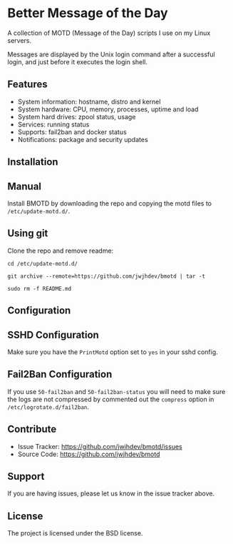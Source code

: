 Better Message of the Day
=========================

A collection of MOTD (Message of the Day) scripts I use on my Linux servers.

Messages are displayed by the Unix login command after a successful login, and
just before it executes the login shell.

Features
--------

- System information: hostname, distro and kernel
- System hardware: CPU, memory, processes, uptime and load
- System hard drives: zpool status, usage
- Services: running status
- Supports: fail2ban and docker status
- Notifications: package and security updates

Installation
------------

## Manual 

Install BMOTD by downloading the repo and copying the motd files
to `/etc/update-motd.d/`.

## Using git

Clone the repo and remove readme:

`cd /etc/update-motd.d/`

`git archive --remote=https://github.com/jwjhdev/bmotd | tar -t`
    
`sudo rm -f README.md`

Configuration
-------------

## SSHD Configuration 

Make sure you have the `PrintMotd` option set to `yes` in your sshd config.

## Fail2Ban Configuration 

If you use `50-fail2ban` and `50-fail2ban-status` you will need to make sure
the logs are not compressed by commented out the `compress` option 
in `/etc/logrotate.d/fail2ban`.

Contribute
----------

- Issue Tracker: https://github.com/jwjhdev/bmotd/issues
- Source Code: https://github.com/jwjhdev/bmotd

Support
-------

If you are having issues, please let us know in the issue tracker above.

License
-------

The project is licensed under the BSD license.